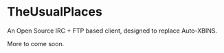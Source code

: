 # TheUsualPlaces
An Open Source IRC + FTP based client, designed to replace Auto-XBINS.

More to come soon.

